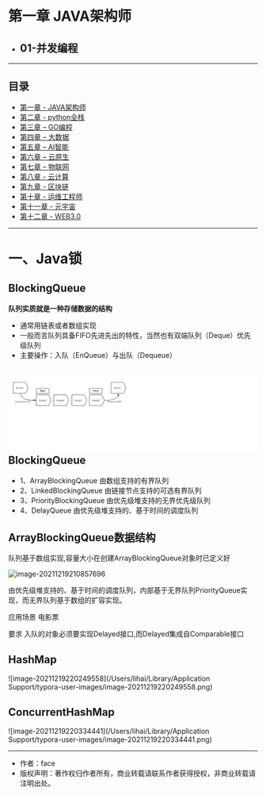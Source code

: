 # 第一章 JAVA架构师
- ## 01-并发编程
------
## 目录
- [第一章 - JAVA架构师](JAVA架构师.md)
- [第二章 - python全栈](python全栈.md)
- [第三章 – GO编程](GO编程.md)
- [第四章 – 大数据](大数据.md)
- [第五章 – AI智能](AI智能.md)
- [第六章 – 云原生](云原生.md)
- [第七章 – 物联网](物联网.md)
- [第八章 - 云计算](云计算.md)
- [第九章 - 区块链](区块链.md)
- [第十章 - 运维工程师](运维工程师.md)
- [第十一章 - 元宇宙](元宇宙.md)
- [第十二章 - WEB3.0](WEB3.0.md)
------

# 一、Java锁

## BlockingQueue

**队列实质就是一种存储数据的结构**

- 通常用链表或者数组实现
- 一般而言队列具备FIFO先进先出的特性，当然也有双端队列（Deque）优先级队列
- 主要操作：入队（EnQueue）与出队（Dequeue）

## ![image-20211219201825138](screenshot/202112192000.png)BlockingQueue

- 1、ArrayBlockingQueue 由数组支持的有界队列
- 2、LinkedBlockingQueue 由链接节点支持的可选有界队列
- 3、PriorityBlockingQueue 由优先级堆支持的无界优先级队列
- 4、DelayQueue 由优先级堆支持的、基于时间的调度队列



## ArrayBlockingQueue数据结构

队列基于数组实现,容量大小在创建ArrayBlockingQueue对象时已定义好

<img src="/Users/lihai/Library/Application Support/typora-user-images/image-20211219210857696.png" alt="image-20211219210857696"/>

由优先级堆支持的、基于时间的调度队列，内部基于无界队列PriorityQueue实现，而无界队列基于数组的扩容实现。

应用场景 电影票

要求
入队的对象必须要实现Delayed接口,而Delayed集成自Comparable接口



## HashMap

![image-20211219220249558](/Users/lihai/Library/Application Support/typora-user-images/image-20211219220249558.png)



## ConcurrentHashMap

![image-20211219220334441](/Users/lihai/Library/Application Support/typora-user-images/image-20211219220334441.png)


---

- 作者：face
- 版权声明：著作权归作者所有，商业转载请联系作者获得授权，非商业转载请注明出处。